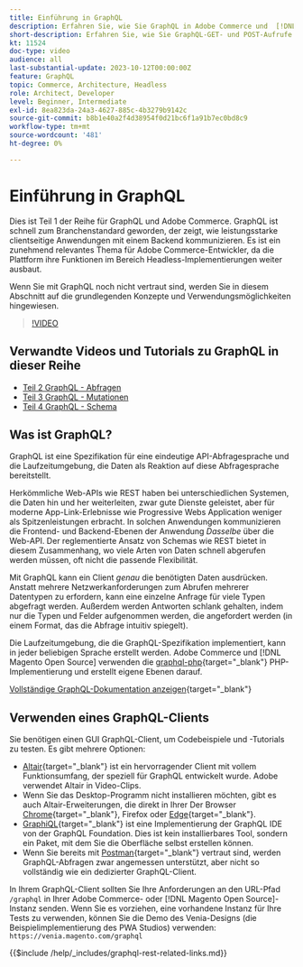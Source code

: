 ```yaml
---
title: Einführung in GraphQL
description: Erfahren Sie, wie Sie GraphQL in Adobe Commerce und  [!DNL Magento Open Source] verwenden. Verwenden Sie GraphQL-GET- und POST-Aufrufe für Adobe Commerce und  [!DNL Magento Open Source].
short-description: Erfahren Sie, wie Sie GraphQL-GET- und POST-Aufrufe für Adobe Commerce und  [!DNL Magento Open Source] verwenden.
kt: 11524
doc-type: video
audience: all
last-substantial-update: 2023-10-12T00:00:00Z
feature: GraphQL
topic: Commerce, Architecture, Headless
role: Architect, Developer
level: Beginner, Intermediate
exl-id: 8ea823da-24a3-4627-885c-4b3279b9142c
source-git-commit: b8b1e40a2f4d38954f0d21bc6f1a91b7ec0bd8c9
workflow-type: tm+mt
source-wordcount: '481'
ht-degree: 0%

---
```


# Einführung in GraphQL

Dies ist Teil 1 der Reihe für GraphQL und Adobe Commerce. GraphQL ist schnell zum Branchenstandard geworden, der zeigt, wie leistungsstarke clientseitige Anwendungen mit einem Backend kommunizieren. Es ist ein zunehmend relevantes Thema für Adobe Commerce-Entwickler, da die Plattform ihre Funktionen im Bereich Headless-Implementierungen weiter ausbaut.

Wenn Sie mit GraphQL noch nicht vertraut sind, werden Sie in diesem Abschnitt auf die grundlegenden Konzepte und Verwendungsmöglichkeiten hingewiesen.

>[!VIDEO](https://video.tv.adobe.com/v/3424117?learn=on)

## Verwandte Videos und Tutorials zu GraphQL in dieser Reihe

* [Teil 2 GraphQL - Abfragen](../graphql-rest/graphql-queries.md)
* [Teil 3 GraphQL - Mutationen](../graphql-rest/graphql-mutations.md)
* [Teil 4 GraphQL - Schema](../graphql-rest/graphql-schema.md)

## Was ist GraphQL?

GraphQL ist eine Spezifikation für eine eindeutige API-Abfragesprache und die Laufzeitumgebung, die Daten als Reaktion auf diese Abfragesprache bereitstellt.

Herkömmliche Web-APIs wie REST haben bei unterschiedlichen Systemen, die Daten hin und her weiterleiten, zwar gute Dienste geleistet, aber für moderne App-Link-Erlebnisse wie Progressive Webs Application weniger als Spitzenleistungen erbracht. In solchen Anwendungen kommunizieren die Frontend- und Backend-Ebenen der Anwendung _Dasselbe_ über die Web-API. Der reglementierte Ansatz von Schemas wie REST bietet in diesem Zusammenhang, wo viele Arten von Daten schnell abgerufen werden müssen, oft nicht die passende Flexibilität.

Mit GraphQL kann ein Client _genau_ die benötigten Daten ausdrücken. Anstatt mehrere Netzwerkanforderungen zum Abrufen mehrerer Datentypen zu erfordern, kann eine einzelne Anfrage für viele Typen abgefragt werden. Außerdem werden Antworten schlank gehalten, indem nur die Typen und Felder aufgenommen werden, die angefordert werden (in einem Format, das die Abfrage intuitiv spiegelt).

Die Laufzeitumgebung, die die GraphQL-Spezifikation implementiert, kann in jeder beliebigen Sprache erstellt werden. Adobe Commerce und [!DNL Magento Open Source] verwenden die
[graphql-php](https://webonyx.github.io/graphql-php/){target="_blank"} PHP-Implementierung und erstellt eigene Ebenen darauf.

[ Vollständige GraphQL-Dokumentation anzeigen](https://graphql.org/learn){target="_blank"}

## Verwenden eines GraphQL-Clients

Sie benötigen einen GUI GraphQL-Client, um Codebeispiele und -Tutorials zu testen. Es gibt mehrere Optionen:

* [Altair](https://altairgraphql.dev/){target="_blank"} ist ein hervorragender Client mit vollem Funktionsumfang, der speziell für GraphQL entwickelt wurde. Adobe verwendet Altair in Video-Clips.
* Wenn Sie das Desktop-Programm nicht installieren möchten, gibt es auch Altair-Erweiterungen, die direkt in Ihrer
  Der Browser [Chrome](https://chromewebstore.google.com/detail/altair-graphql-client/flnheeellpciglgpaodhkhmapeljopja){target="_blank"}, Firefox oder [Edge](https://microsoftedge.microsoft.com/addons/detail/altair-graphql-client/kpggioiimijgcalmnfnalgglgooonopa){target="_blank"}.
* [GraphiQL](https://github.com/graphql/graphiql/tree/main/packages/graphiql){target="_blank"} ist eine Implementierung der GraphQL IDE von der GraphQL Foundation. Dies ist kein installierbares Tool, sondern ein Paket, mit dem Sie die Oberfläche selbst erstellen können.
* Wenn Sie bereits mit [Postman](https://www.postman.com/){target="_blank"} vertraut sind, werden GraphQL-Abfragen zwar angemessen unterstützt, aber nicht so vollständig wie ein dedizierter GraphQL-Client.

In Ihrem GraphQL-Client sollten Sie Ihre Anforderungen an den URL-Pfad `/graphql` in Ihrer Adobe Commerce- oder [!DNL Magento Open Source]-Instanz senden. Wenn Sie es vorziehen, eine vorhandene Instanz für Ihre Tests zu verwenden, können Sie die Demo des Venia-Designs (die Beispielimplementierung des PWA Studios) verwenden: `https://venia.magento.com/graphql`

{{$include /help/_includes/graphql-rest-related-links.md}}
